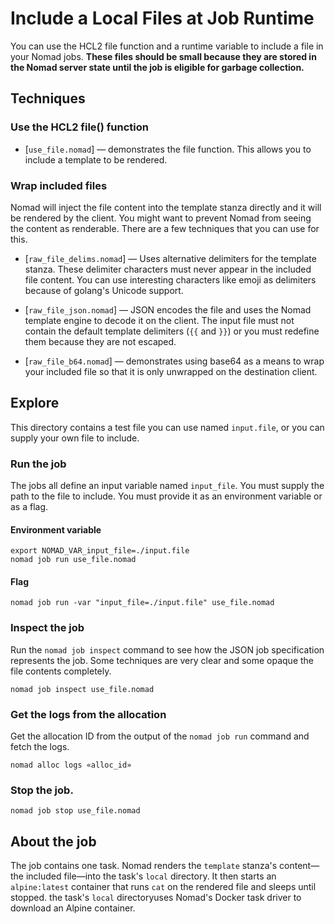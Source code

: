 # Include a Local Files at Job Runtime

You can use the HCL2 file function and a runtime variable to include a file in
your Nomad jobs. **These files should be small because they are stored in the
Nomad server state until the job is eligible for garbage collection.**

## Techniques

### Use the HCL2 file() function

- [`use_file.nomad`] — demonstrates the file function. This allows you to include
a template to be rendered.

### Wrap included files

Nomad will inject the file content into the template stanza directly and it
will be rendered by the client. You might want to prevent Nomad from seeing
the content as renderable. There are a few techniques that you can use for
this.

- [`raw_file_delims.nomad`] — Uses alternative delimiters for the template
  stanza. These delimiter characters must never appear in the included file
  content. You can use interesting characters like emoji as delimiters
  because of golang's Unicode support.

- [`raw_file_json.nomad`] — JSON encodes the file and uses the Nomad template
  engine to decode it on the client. The input file must not contain the default
  template delimiters (`{{` and `}}`) or you must redefine them because they are
  not escaped.

- [`raw_file_b64.nomad`] — demonstrates using base64 as a means to wrap your
  included file so that it is only unwrapped on the destination client.

## Explore

This directory contains a test file you can use named `input.file`, or you can
supply your own file to include.

### Run the job

The jobs all define an input variable named `input_file`. You must supply the
path to the file to include. You must provide it as an environment variable or
as a flag. 

#### Environment variable

```
export NOMAD_VAR_input_file=./input.file
nomad job run use_file.nomad
```

#### Flag

```
nomad job run -var "input_file=./input.file" use_file.nomad
```

### Inspect the job

Run the `nomad job inspect` command to see how the JSON job specification
represents the job. Some techniques are very clear and some opaque the
file contents completely.

```
nomad job inspect use_file.nomad
```

### Get the logs from the allocation

Get the allocation ID from the output of the `nomad job run` command and fetch
the logs.

```
nomad alloc logs «alloc_id»
```

### Stop the job.

```
nomad job stop use_file.nomad
```

## About the job

The job contains one task. Nomad renders the `template` stanza's content—the
included file—into the task's `local` directory. It then starts an
`alpine:latest` container that runs `cat` on the rendered file and sleeps
until stopped.  the task's `local` directoryuses Nomad's Docker task driver to
download an Alpine container.
